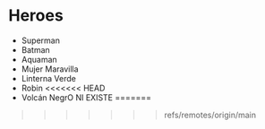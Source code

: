 # Heroes

* Superman
* Batman
* Aquaman
* Mujer Maravilla
* Linterna Verde
* Robin
<<<<<<< HEAD
* Volcán NegrO NI EXISTE 
=======

>>>>>>> refs/remotes/origin/main
